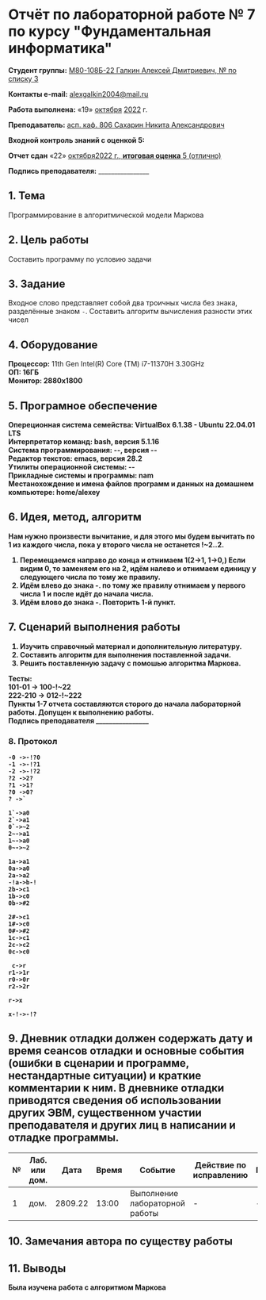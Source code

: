 # **Отчёт по лабораторной работе № 7** по курсу "Фундаментальная информатика"

<b>Студент группы:</b> <ins>М80-108Б-22 Галкин Алексей Дмитриевич, № по списку 3</ins> 

<b>Контакты e-mail:</b> <ins>alexgalkin2004@mail.ru</ins>

<b>Работа выполнена:</b> «19» <ins>октября</ins> <ins>2022</ins> г.

<b>Преподаватель:</b> <ins>асп. каф. 806 Сахарин Никита Александрович</ins>

<b>Входной контроль знаний с оценкой 5:</b> <ins></ins>

<b>Отчет сдан</b> «22» <ins>октября<ins>2022</ins> г., <b>итоговая оценка</b> <ins>5 (отлично)</ins>

<b>Подпись преподавателя:</b> ________________  

## 1. Тема
Программирование в алгоритмической модели Маркова

## 2. Цель работы
Составить программу по условию задачи

## 3. Задание
Входное слово представляет собой два троичных числа без знака, разделённые знаком `-`. Составить алгоритм вычисления разности этих чисел
  
## 4. Оборудование
<b>Процессор:</b> 11th Gen Intel(R) Core (TM) i7-11370H 3.30GHz<br/>
<b>ОП: 16ГБ <br/>
<b>Монитор: 2880x1800 <br/>
## 5. Програмное обеспечение
<b>Опереционная система семейства: VirtualBox 6.1.38 - Ubuntu 22.04.01 LTS<br/>
<b>Интерпретатор команд:</b> bash, версия 5.1.16<br/>
<b>Система программирования:</b> --, версия --<br/>
<b>Редактор текстов:</b> emacs, версия **28.2**<br/>
<b>Утилиты операционной системы:</b> --<br/>
<b>Прикладные системы и программы:</b> nam<br/>
<b>Местанохождение и имена файлов программ и данных на домашнем компьютере:</b> home/alexey<br/>
## 6. Идея, метод, алгоритм
Нам нужно произвести вычитание, и для этого мы будем вычитать по 1 из каждого числа, пока у второго числа не останется !~2..2.
1. Перемещаемся направо до конца и отнимаем 1(2->1, 1->0,) Если видим 0, то заменяем его на 2, идём налево и отнимаем единицу у следующего числа по тому же правилу.
2. Идём влево до знака -. по тому же правилу отнимаем у первого числа 1 и после идёт до начала числа.
3. Идём влово до знака -. Повторить 1-й пункт.

## 7. Сценарий выполнения работы
1. Изучить справочный материал и дополнительную литературу. <br/>
2. Составить алгоритм для выполнения поставленной задачи. <br/>
3. Решить поставленную задачу с помошью алгоритма Маркова. <br/>
 
Тесты: <br/>
101-01 -> 100-!~22 <br/>
222-210 -> 012-!~222 <br/>
Пункты 1-7 отчета составляются сторого до начала лабораторной работы.
Допущен к выполнению работы.  
<b>Подпись преподавателя</b> ________________
### 8. **Протокол**
```
-0 ->-!?0
-1 ->-!?1
-2 ->-!?2
?2 ->2?
?1 ->1?
?0 ->0?
? ->`

1`->a0
2`->a1
0`->~2
2~->a1
1~->a0
0~->~2

1a->a1
0a->a0
2a->a2
-!a->b-!
2b->c1
1b->c0
0b->#2

2#->c1
1#->c0
0#->#2
1c->c1
2c->c2
0c->c0

 c->r
r1->1r
r0->0r
r2->2r

r->x

x-!->-!?
```

## 9. Дневник отладки должен содержать дату и время сеансов отладки и основные события (ошибки в сценарии и программе, нестандартные ситуации) и краткие комментарии к ним. В дневнике отладки приводятся сведения об использовании других ЭВМ, существенном участии преподавателя и других лиц в написании и отладке программы.

| № |  Лаб. или дом. | Дата | Время | Событие | Действие по исправлению | Примечание |
| ------ | ------ | ------ | ------ | ------ | ------ | ------ |
| 1 | дом. | 2809.22 | 13:00 | Выполнение лабораторной работы | - | - |    
## 10. Замечания автора по существу работы

## 11. Выводы
Была изучена работа с алгоритмом Маркова
